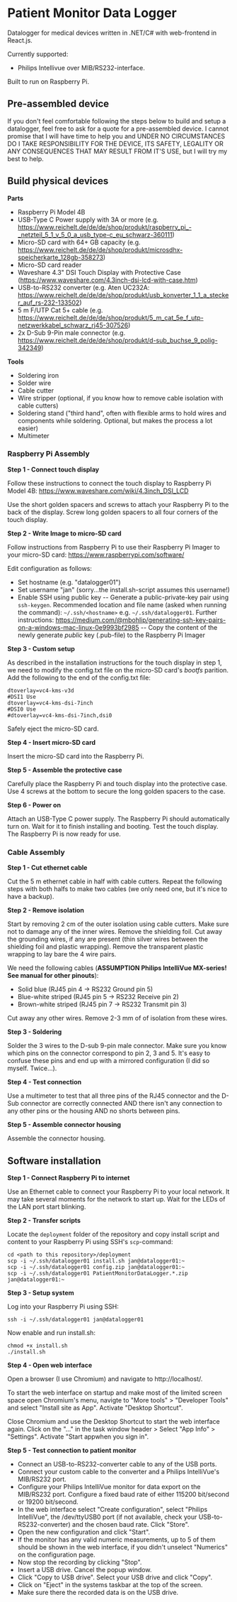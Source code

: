 # Patient Monitor Data Logger
Datalogger for medical devices written in .NET/C# with web-frontend in React.js. 

Currently supported: 
- Philips Intellivue over MIB/RS232-interface. 

Built to run on Raspberry Pi.

## Pre-assembled device

If you don't feel comfortable following the steps below to build and setup a datalogger, feel free to ask for a quote for a pre-assembled device. I cannot promise that I will have time to help you and UNDER NO CIRCUMSTANCES DO I TAKE RESPONSIBILITY FOR THE DEVICE, ITS SAFETY, LEGALITY OR ANY CONSEQUENCES THAT MAY RESULT FROM IT'S USE, but I will try my best to help.

## Build physical devices

**Parts**
- Raspberry Pi Model 4B
- USB-Type C Power supply with 3A or more (e.g. https://www.reichelt.de/de/de/shop/produkt/raspberry_pi_-_netzteil_5_1_v_5_0_a_usb_type-c_eu_schwarz-360111)
- Micro-SD card with 64+ GB capacity (e.g. https://www.reichelt.de/de/de/shop/produkt/microsdhx-speicherkarte_128gb-358273)
- Micro-SD card reader
- Waveshare 4.3" DSI Touch Display with Protective Case (https://www.waveshare.com/4.3inch-dsi-lcd-with-case.htm)
- USB-to-RS232 converter (e.g. Aten UC232A: https://www.reichelt.de/de/de/shop/produkt/usb_konverter_1_1_a_stecker_auf_rs-232-133502)
- 5 m F/UTP Cat 5+ cable (e.g. https://www.reichelt.de/de/de/shop/produkt/5_m_cat_5e_f_utp-netzwerkkabel_schwarz_rj45-307526)
- 2x D-Sub 9-Pin male connector (e.g. https://www.reichelt.de/de/de/shop/produkt/d-sub_buchse_9_polig-342349)

**Tools**
- Soldering iron
- Solder wire
- Cable cutter
- Wire stripper (optional, if you know how to remove cable isolation with cable cutters)
- Soldering stand ("third hand", often with flexible arms to hold wires and components while soldering. Optional, but makes the process a lot easier)
- Multimeter

### Raspberry Pi Assembly
**Step 1 - Connect touch display**

Follow these instructions to connect the touch display to Raspberry Pi Model 4B: https://www.waveshare.com/wiki/4.3inch_DSI_LCD

Use the short golden spacers and screws to attach your Raspberry Pi to the back of the display. Screw long golden spacers to all four corners of the touch display.

**Step 2 - Write Image to micro-SD card**

Follow instructions from Raspberry Pi to use their Raspberry Pi Imager to your micro-SD card: https://www.raspberrypi.com/software/

Edit configuration as follows:
- Set hostname (e.g. "datalogger01")
- Set username "jan" (sorry...the install.sh-script assumes this username!)
- Enable SSH using public key
-- Generate a public-private-key pair using ```ssh-keygen```. Recommended location and file name (asked when running the command): ```~/.ssh/<hostname>``` e.g. ```~/.ssh/datalogger01```. Further instructions: https://medium.com/@mbohlip/generating-ssh-key-pairs-on-a-windows-mac-linux-0e9993bf2985
-- Copy the content of the newly generate *public* key (.pub-file) to the Raspberry Pi Imager

**Step 3 - Custom setup**

As described in the installation instructions for the touch display in step 1, we need to modify the config.txt file on the micro-SD card's *bootfs* parition.
Add the following to the end of the config.txt file:

```
dtoverlay=vc4-kms-v3d
#DSI1 Use
dtoverlay=vc4-kms-dsi-7inch
#DSI0 Use
#dtoverlay=vc4-kms-dsi-7inch,dsi0
```

Safely eject the micro-SD card.

**Step 4 - Insert micro-SD card**

Insert the micro-SD card into the Raspberry Pi.

**Step 5 - Assemble the protective case**

Carefully place the Raspberry Pi and touch display into the protective case. Use 4 screws at the bottom to secure the long golden spacers to the case.

**Step 6 - Power on**

Attach an USB-Type C power supply. The Raspberry Pi should automatically turn on. Wait for it to finish installing and booting. Test the touch display. The Raspberry Pi is now ready for use.

### Cable Assembly
**Step 1 - Cut ethernet cable**

Cut the 5 m ethernet cable in half with cable cutters. Repeat the following steps with both halfs to make two cables (we only need one, but it's nice to have a backup).

**Step 2 - Remove isolation**

Start by removing 2 cm of the outer isolation using cable cutters. Make sure not to damage any of the inner wires. Remove the shielding foil. Cut away the grounding wires, if any are present (thin silver wires between the shielding foil and plastic wrapping). Remove the transparent plastic wrapping to lay bare the 4 wire pairs.

We need the following cables (**ASSUMPTION Philips IntelliVue MX-series! See manual for other pinouts**):
- Solid blue (RJ45 pin 4 -> RS232 Ground pin 5)
- Blue-white striped (RJ45 pin 5 -> RS232 Receive pin 2)
- Brown-white striped (RJ45 pin 7 -> RS232 Transmit pin 3)

Cut away any other wires. Remove 2-3 mm of of isolation from these wires.

**Step 3 - Soldering**

Solder the 3 wires to the D-sub 9-pin male connector. Make sure you know which pins on the connector correspond to pin 2, 3 and 5. It's easy to confuse these pins and end up with a mirrored configuration (I did so myself. Twice...).

**Step 4 - Test connection**

Use a multimeter to test that all three pins of the RJ45 connector and the D-Sub connector are correctly connected AND there isn't any connection to any other pins or the housing AND no shorts between pins.

**Step 5 - Assemble connector housing**

Assemble the connector housing.

## Software installation

**Step 1 - Connect Raspberry Pi to internet**

Use an Ethernet cable to connect your Raspberry Pi to your local network. It may take several moments for the network to start up. Wait for the LEDs of the LAN port start blinking.

**Step 2 - Transfer scripts**

Locate the ```deployment``` folder of the repository and copy install script and content to your Raspberry Pi using SSH's ```scp```-command:

```
cd <path to this repository>/deployment
scp -i ~/.ssh/datalogger01 install.sh jan@datalogger01:~
scp -i ~/.ssh/datalogger01 config.zip jan@datalogger01:~
scp -i ~/.ssh/datalogger01 PatientMonitorDataLogger.*.zip jan@datalogger01:~
```

**Step 3 - Setup system**

Log into your Raspberry Pi using SSH:

```
ssh -i ~/.ssh/datalogger01 jan@datalogger01
```

Now enable and run install.sh:

```
chmod +x install.sh
./install.sh
```

**Step 4 - Open web interface**

Open a browser (I use Chromium) and navigate to http://localhost/. 

To start the web interface on startup and make most of the limited screen space open Chromium's menu, navigte to "More tools" > "Developer Tools" and select "Install site as App". Activate "Desktop Shortcut".

Close Chromium and use the Desktop Shortcut to start the web interface again. Click on the "..." in the task window header > Select "App Info" > "Settings". Activate "Start appwhen you sign in".

**Step 5 - Test connection to patient monitor**

- Connect an USB-to-RS232-converter cable to any of the USB ports. 
- Connect your custom cable to the converter and a Philips IntelliVue's MIB/RS232 port.
- Configure your Philips IntelliVue monitor for data export on the MIB/RS232 port. Configure a fixed baud rate of either 115200 bit/second or 19200 bit/second.
- In the web interface select "Create configuration", select "Philips IntelliVue", the /dev/ttyUSB0 port (if not available, check your USB-to-RS232-converter) and the chosen baud rate. Click "Store".
- Open the new configuration and click "Start".
- If the monitor has any valid numeric measurements, up to 5 of them should be shown in the web interface, if you didn't unselect "Numerics" on the configuration page.
- Now stop the recording by clicking "Stop".
- Insert a USB drive. Cancel the popup window.
- Click "Copy to USB drive". Select your USB drive and click "Copy".
- Click on "Eject" in the systems taskbar at the top of the screen. 
- Make sure there the recorded data is on the USB drive.

